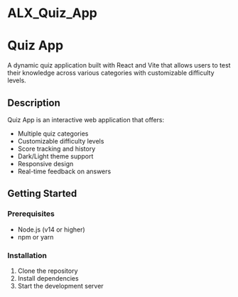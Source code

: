 # ALX_Quiz_App

# Quiz App

A dynamic quiz application built with React and Vite that allows users to test their knowledge across various categories with customizable difficulty levels.

## Description

Quiz App is an interactive web application that offers:

- Multiple quiz categories
- Customizable difficulty levels
- Score tracking and history
- Dark/Light theme support
- Responsive design
- Real-time feedback on answers

## Getting Started

### Prerequisites

- Node.js (v14 or higher)
- npm or yarn

### Installation

1. Clone the repository
2. Install dependencies
3. Start the development server
